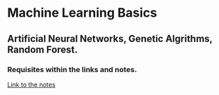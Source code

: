 # Machine Learning Basics

## Artificial Neural Networks, Genetic Algrithms, Random Forest.

### Requisites within the links and notes.

[Link to the notes](https://www.fis.unam.mx/~javazquez/MACSS2021.html)
